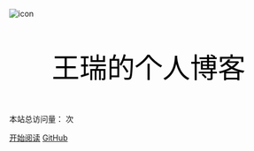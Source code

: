 ![icon](icon/cover128.ico)


<p align="center" style="font-size:50px;color:black">王瑞的个人博客</p>

本站总访问量：<span id="busuanzi_value_site_pv"></span> 次
</span>

[开始阅读](README.md)  [GitHub](https://github.com/wangrui996)  

<!-- 背景色 -->
<!--![color](#fff)-->
